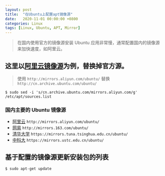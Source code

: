 ```yaml
---
layout: post
title:  "在Ubuntu上配置apt镜像源"
date:   2020-11-01 00:00:00 +0800
categories: Linux
tags: [Linux, Ubuntu, APT, Mirror]
---
```


> 在国内使用官方的镜像源安装 Ubuntu 应用非常慢，通常配置国内的镜像源来加快速度，如阿里云。

## 这里以[阿里云镜像源]为例，替换掉官方源。
> 使用 ```http://mirrors.aliyun.com/ubuntu/``` 替换 ```http://cn.archive.ubuntu.com/ubuntu/```

```shell
$ sudo sed -i 's/cn.archive.ubuntu.com/mirrors.aliyun.com/g' /etc/apt/sources.list
```

### 国内主要的 Ubuntu 镜像源
* [阿里云](http://mirrors.aliyun.com/ubuntu/) ```http://mirrors.aliyun.com/ubuntu/```
* [网易](http://mirrors.163.com/ubuntu/) ```http://mirrors.163.com/ubuntu/```
* [清华大学](https://mirrors.tuna.tsinghua.edu.cn/ubuntu/) ```https://mirrors.tuna.tsinghua.edu.cn/ubuntu/```
* [中科大](https://mirrors.ustc.edu.cn/ubuntu/) ```https://mirrors.ustc.edu.cn/ubuntu/```

## 基于配置的镜像源更新安装包的列表
```shell
$ sudo apt-get update
```

[阿里云镜像源]: https://developer.aliyun.com/mirror/ubuntu
